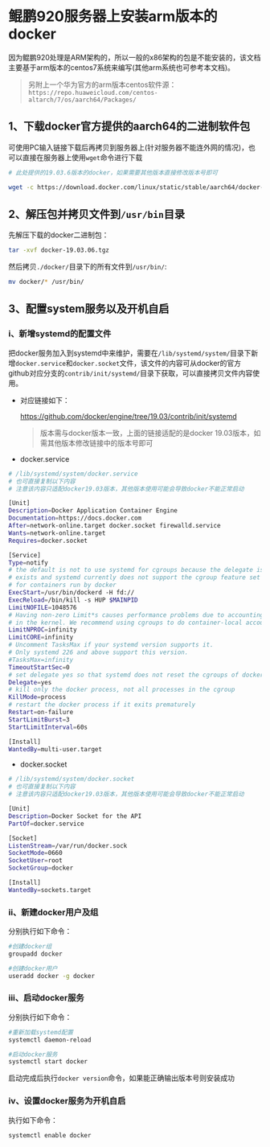 # 鲲鹏920服务器上安装arm版本的docker


因为鲲鹏920处理是ARM架构的，所以一般的x86架构的包是不能安装的，该文档主要基于arm版本的centos7系统来编写(其他arm系统也可参考本文档)。


> 另附上一个华为官方的arm版本centos软件源：
> `https://repo.huaweicloud.com/centos-altarch/7/os/aarch64/Packages/`


## 1、下载docker官方提供的aarch64的二进制软件包

可使用PC输入链接下载后再拷贝到服务器上(针对服务器不能连外网的情况)，也可以直接在服务器上使用`wget`命令进行下载


```bash
# 此处提供的19.03.6版本的docker，如果需要其他版本直接修改版本号即可

wget -c https://download.docker.com/linux/static/stable/aarch64/docker-19.03.6.tgz
```

## 2、解压包并拷贝文件到`/usr/bin`目录

先解压下载的docker二进制包：

```bash
tar -xvf docker-19.03.06.tgz
```

然后拷贝`./docker/`目录下的所有文件到`/usr/bin/`:

```bash
mv docker/* /usr/bin/
```

## 3、配置system服务以及开机自启

### i、新增systemd的配置文件

把docker服务加入到systemd中来维护，需要在`/lib/systemd/system/`目录下新增`docker.service`和`docker.socket`文件，该文件的内容可从docker的官方github对应分支的`contrib/init/systemd/`目录下获取，可以直接拷贝文件内容使用。


- 对应链接如下：

    https://github.com/docker/engine/tree/19.03/contrib/init/systemd


    >版本需与docker版本一致，上面的链接适配的是docker 19.03版本，如需其他版本修改链接中的版本号即可



- docker.service

```bash
# /lib/systemd/system/docker.service
# 也可直接复制以下内容
# 注意该内容只适配docker19.03版本，其他版本使用可能会导致docker不能正常启动

[Unit]
Description=Docker Application Container Engine
Documentation=https://docs.docker.com
After=network-online.target docker.socket firewalld.service
Wants=network-online.target
Requires=docker.socket

[Service]
Type=notify
# the default is not to use systemd for cgroups because the delegate issues still
# exists and systemd currently does not support the cgroup feature set required
# for containers run by docker
ExecStart=/usr/bin/dockerd -H fd://
ExecReload=/bin/kill -s HUP $MAINPID
LimitNOFILE=1048576
# Having non-zero Limit*s causes performance problems due to accounting overhead
# in the kernel. We recommend using cgroups to do container-local accounting.
LimitNPROC=infinity
LimitCORE=infinity
# Uncomment TasksMax if your systemd version supports it.
# Only systemd 226 and above support this version.
#TasksMax=infinity
TimeoutStartSec=0
# set delegate yes so that systemd does not reset the cgroups of docker containers
Delegate=yes
# kill only the docker process, not all processes in the cgroup
KillMode=process
# restart the docker process if it exits prematurely
Restart=on-failure
StartLimitBurst=3
StartLimitInterval=60s

[Install]
WantedBy=multi-user.target


```

- docker.socket

```bash
# /lib/systemd/system/docker.socket
# 也可直接复制以下内容
# 注意该内容只适配docker19.03版本，其他版本使用可能会导致docker不能正常启动

[Unit]
Description=Docker Socket for the API
PartOf=docker.service

[Socket]
ListenStream=/var/run/docker.sock
SocketMode=0660
SocketUser=root
SocketGroup=docker

[Install]
WantedBy=sockets.target

```

### ii、新建docker用户及组

分别执行如下命令：

```bash
#创建docker组
groupadd docker

#创建docker用户
useradd docker -g docker
```

### iii、启动docker服务

分别执行如下命令：

```bash
#重新加载systemd配置
systemctl daemon-reload

#启动docker服务
systemctl start docker
```

启动完成后执行`docker version`命令，如果能正确输出版本号则安装成功

### iv、设置docker服务为开机自启

执行如下命令：

```bash
systemctl enable docker
```
